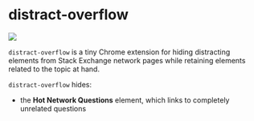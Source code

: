 # distract-overflow
![](https://reposs.herokuapp.com/?path=nathantspencer/distract-overflow&color=brightgreen)

`distract-overflow` is a tiny Chrome extension for hiding distracting elements from Stack Exchange network pages while retaining elements related to the topic at hand.

`distract-overflow` hides:
 - the **Hot Network Questions** element, which links to completely unrelated questions
